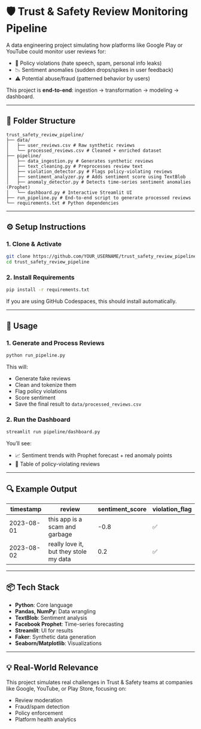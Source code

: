 
# 🛡️ Trust & Safety Review Monitoring Pipeline

A data engineering project simulating how platforms like Google Play or YouTube could monitor user reviews for:

- 🚨 Policy violations (hate speech, spam, personal info leaks)
- 📉 Sentiment anomalies (sudden drops/spikes in user feedback)
- ⚠️ Potential abuse/fraud (patterned behavior by users)

This project is **end-to-end**: ingestion → transformation → modeling → dashboard.

---

## 📁 Folder Structure

```
trust_safety_review_pipeline/
├── data/
│   ├── user_reviews.csv # Raw synthetic reviews
│   └── processed_reviews.csv # Cleaned + enriched dataset
├── pipeline/
│   ├── data_ingestion.py # Generates synthetic reviews
│   ├── text_cleaning.py # Preprocesses review text
│   ├── violation_detector.py # Flags policy-violating reviews
│   ├── sentiment_analyzer.py # Adds sentiment score using TextBlob
│   ├── anomaly_detector.py # Detects time-series sentiment anomalies (Prophet)
│   └── dashboard.py # Interactive Streamlit UI
├── run_pipeline.py # End-to-end script to generate processed reviews
└── requirements.txt # Python dependencies
```

---

## ⚙️ Setup Instructions

### 1. Clone & Activate

```bash
git clone https://github.com/YOUR_USERNAME/trust_safety_review_pipeline.git
cd trust_safety_review_pipeline
```

### 2. Install Requirements

```bash
pip install -r requirements.txt
```

If you are using GitHub Codespaces, this should install automatically.

---

## 🚀 Usage

### 1. Generate and Process Reviews

```bash
python run_pipeline.py
```

This will:

- Generate fake reviews
- Clean and tokenize them
- Flag policy violations
- Score sentiment
- Save the final result to `data/processed_reviews.csv`

### 2. Run the Dashboard

```bash
streamlit run pipeline/dashboard.py
```

You’ll see:

- 📈 Sentiment trends with Prophet forecast + red anomaly points
- 🚨 Table of policy-violating reviews

---

## 🔍 Example Output

| timestamp   | review                                | sentiment_score | violation_flag |
|--------------|--------------------------------------|-----------------|----------------|
| 2023-08-01  | this app is a scam and garbage        | -0.8           | ✅            |
| 2023-08-02  | really love it, but they stole my data | 0.2            | ✅            |

---

## 📦 Tech Stack
- **Python**: Core language
- **Pandas, NumPy**: Data wrangling
- **TextBlob**: Sentiment analysis
- **Facebook Prophet**: Time-series forecasting
- **Streamlit**: UI for results
- **Faker**: Synthetic data generation
- **Seaborn/Matplotlib**: Visualizations

---

## 💡 Real-World Relevance
This project simulates real challenges in Trust & Safety teams at companies like Google, YouTube, or Play Store, focusing on:

- Review moderation
- Fraud/spam detection
- Policy enforcement
- Platform health analytics
